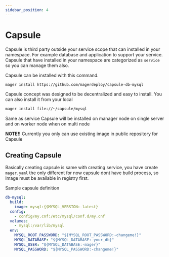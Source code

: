 ```yaml
---
sidebar_position: 4
---
```


# Capsule

Capsule is third party outside your service scope that can installed in your namespace. For example database and application to support your service. Capsule that have installed in your namespace are categorized as `service` so you can manage them also.

Capsule can be installed with this command.

```sh
mager install https://github.com/magerdeploy/capsule-db-mysql
```

Capsule concept was designed to be decentralized and easy to install. You can also install it from your local

```sh
mager install file://~/capsule/mysql
```

Same as service Capsule will be installed on manager node on single server and on worker node when on multi node

**NOTE!!** Currently you only can use existing image in public repository for Capsule

## Creating Capsule

Basically creating capsule is same with creating service, you have create `mager.yaml` the only different for now capsule dont have build process, so Image must be available in registry first.

Sample capsule definition

```yaml title=mager.yaml
db-mysql:
  build:
    image: mysql:{$MYSQL_VERSION:-latest}
  config:
    - config/my.cnf:/etc/mysql/conf.d/my.cnf
  volumes:
    - mysql:/var/lib/mysql
  env:
    MYSQL_ROOT_PASSWORD: "${MYSQL_ROOT_PASSWORD:-changeme!}"
    MYSQL_DATABASE: "${MYSQL_DATABASE:-your_db}"
    MYSQL_USER: "${MYSQL_DATABASE:-mager}"
    MYSQL_PASSWORD: "${MYSQL_PASSWORD:-changeme!}"
```
